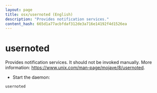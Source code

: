 ```yaml
---
layout: page
title: osx/usernoted (English)
description: "Provides notification services."
content_hash: 665d1a77acbfdaf312de3a716e14192f4d1526ea
---
```

# usernoted

Provides notification services.
It should not be invoked manually.
More information: <https://www.unix.com/man-page/mojave/8/usernoted>.

- Start the daemon:

`usernoted`
